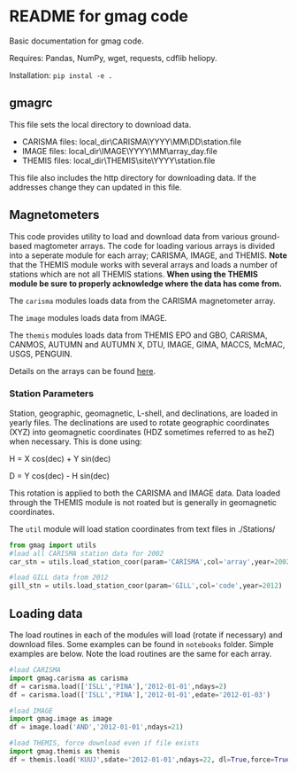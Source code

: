 # README for gmag code

Basic documentation for gmag code. 

Requires: Pandas, NumPy, wget, requests, cdflib heliopy.

Installation: ```pip instal -e .```

## gmagrc

This file sets the local directory to download data. 

- CARISMA files: local_dir\CARISMA\YYYY\MM\DD\station.file
- IMAGE files: local_dir\IMAGE\YYYY\MM\array_day.file
- THEMIS files: local_dir\THEMIS\site\YYYY\station.file

This file also includes the http directory for downloading data. If the addresses change they can updated in this file. 



## Magnetometers 

This code provides utility to load and download data from various ground-based magtometer arrays. The code for loading various arrays is divided into a seperate module for each array; CARISMA, IMAGE, and THEMIS. **Note** that the THEMIS module works with several arrays and loads a number of stations which are not all THEMIS stations. **When using the THEMIS module be sure to properly acknowledge where the data has come from.** 

The ```carisma``` modules loads data from the CARISMA magnetometer array.

The ```image``` modules loads data from IMAGE. 

The ```themis``` modules loads data from THEMIS EPO and GBO, CARISMA, CANMOS, AUTUMN and AUTUMN X, DTU, IMAGE, GIMA, MACCS, McMAC, USGS, PENGUIN.

Details on the arrays can be found [here](./gmag/README.md).

### Station Parameters

Station, geographic, geomagnetic, L-shell, and declinations, are loaded in yearly files. The declinations are used to rotate geographic coordinates (XYZ) into geomagnetic coordinates (HDZ sometimes referred to as heZ) when necessary. This is done using:

H = X cos(dec) + Y sin(dec)

D = Y cos(dec) - H sin(dec)

This rotation is applied to both the CARISMA and IMAGE data. Data loaded through the THEMIS module is not roated but is generally in geomagnetic coordinates.

The ```util``` module will load station coordinates from text files in ./Stations/

```python
from gmag import utils
#load all CARISMA station data for 2002
car_stn = utils.load_station_coor(param='CARISMA',col='array',year=2002)

#load GILL data from 2012
gill_stn = utils.load_station_coor(param='GILL',col='code',year=2012)
```

## Loading data

The load routines in each of the modules will load (rotate if necessary) and download files. Some examples can be found in ```notebooks``` folder. Simple examples are below. Note the load routines are the same for each array.

```python
#load CARISMA
import gmag.carisma as carisma
df = carisma.load(['ISLL','PINA'],'2012-01-01',ndays=2)
df = carisma.load(['ISLL','PINA'],'2012-01-01',edate='2012-01-03')

#load IMAGE
import gmag.image as image
df = image.load('AND','2012-01-01',ndays=21)

#load THEMIS, force download even if file exists
import gmag.themis as themis
df = themis.load('KUUJ',sdate='2012-01-01',ndays=22, dl=True,force=True)


